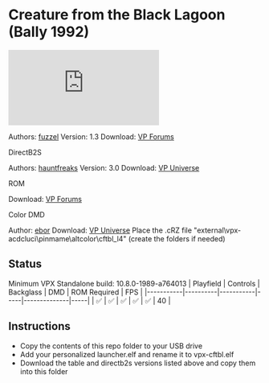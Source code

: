 # Creature from the Black Lagoon (Bally 1992)

![Table Preview](https://www.vpforums.org/index.php?app=downloads&module=display&section=screenshot&record=68675&id=13349&full=1)

Authors: [fuzzel](https://www.vpforums.org/index.php?showuser=69907)
Version: 1.3
Download: [VP Forums](https://www.vpforums.org/index.php?app=downloads&showfile=13349)

DirectB2S

Authors: [hauntfreaks](https://vpuniverse.com/profile/5216-hauntfreaks/)
Version: 3.0
Download: [VP Universe](https://vpuniverse.com/files/file/12155-creature-from-the-black-lagoon-bally-1992-b2s-with-full-dmd/)

ROM

Download: [VP Forums](https://www.vpforums.org/index.php?app=downloads&showfile=1169)

Color DMD

Author: [ebor](https://vpuniverse.com/profile/29168-ebor/)
Download: [VP Universe](https://vpuniverse.com/files/file/20079-creature-from-the-black-lagoon-bally-1992-dmd-64-colors-serum-format/)
Place the .cRZ file "external\vpx-acdcluci\pinmame\altcolor\cftbl_l4" (create the folders if needed)

## Status 

Minimum VPX Standalone build: 10.8.0-1989-a764013
| Playfield | Controls | Backglass | DMD | ROM Required | FPS | 
|-----------|----------|-----------|-----|--------------|-----|
| :white_check_mark: | :white_check_mark: | :white_check_mark: | :white_check_mark: | :white_check_mark: | 40 |

## Instructions

- Copy the contents of this repo folder to your USB drive
- Add your personalized launcher.elf and rename it to vpx-cftbl.elf
- Download the table and directb2s versions listed above and copy them into this folder